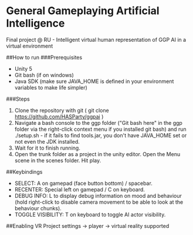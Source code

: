 # General Gameplaying Artificial Intelligence
Final project @ RU - Intelligent virtual human representation of GGP AI in a virtual environment

##How to run
###Prerequisites
* Unity 5
* Git bash (if on windows)
* Java SDK (make sure JAVA_HOME is defined in your environment variables to make life simpler)

###Steps
1. Clone the repository with git ( git clone https://github.com/HASParty/ggpai )
2. Navigate a bash console to the ggp folder ("Git bash here" in the ggp folder via the right-click context menu if you installed git bash) and run ./setup.sh - if it fails to find tools.jar, you don't have JAVA_HOME set or not even the JDK installed.
3. Wait for it to finish running.
4. Open the trunk folder as a project in the unity editor. Open the Menu scene in the scenes folder. Hit play.

##Keybindings
* SELECT: A on gamepad (face button bottom) / spacebar.
* RECENTER: Special left on gamepad / C on keyboard.
* DEBUG INFO: L to display debug information on mood and behaviour (hold right-click to disable camera movement to be able to look at the behaviour chunks).
* TOGGLE VISIBILITY: T on keyboard to toggle AI actor visibility.

##Enabling VR
Project settings -> player -> virtual reality supported


